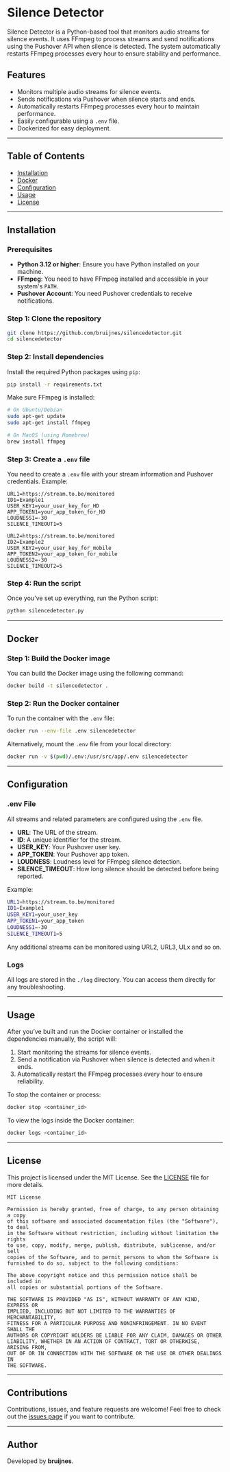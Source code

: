 # Silence Detector

Silence Detector is a Python-based tool that monitors audio streams for silence events. It uses FFmpeg to process streams and send notifications using the Pushover API when silence is detected. The system automatically restarts FFmpeg processes every hour to ensure stability and performance.

## Features

- Monitors multiple audio streams for silence events.
- Sends notifications via Pushover when silence starts and ends.
- Automatically restarts FFmpeg processes every hour to maintain performance.
- Easily configurable using a `.env` file.
- Dockerized for easy deployment.

---

## Table of Contents

- [Installation](#installation)
- [Docker](#docker)
- [Configuration](#configuration)
- [Usage](#usage)
- [License](#license)

---

## Installation

### Prerequisites

- **Python 3.12 or higher**: Ensure you have Python installed on your machine.
- **FFmpeg**: You need to have FFmpeg installed and accessible in your system's `PATH`.
- **Pushover Account**: You need Pushover credentials to receive notifications.

### Step 1: Clone the repository

```bash
git clone https://github.com/bruijnes/silencedetector.git
cd silencedetector
```

### Step 2: Install dependencies

Install the required Python packages using `pip`:

```bash
pip install -r requirements.txt
```

Make sure FFmpeg is installed:

```bash
# On Ubuntu/Debian
sudo apt-get update
sudo apt-get install ffmpeg

# On MacOS (using Homebrew)
brew install ffmpeg
```

### Step 3: Create a `.env` file

You need to create a `.env` file with your stream information and Pushover credentials. Example:

```
URL1=https://stream.to.be/monitored
ID1=Example1
USER_KEY1=your_user_key_for_HD
APP_TOKEN1=your_app_token_for_HD
LOUDNESS1=-30
SILENCE_TIMEOUT1=5

URL2=https://stream.to.be/monitored
ID2=Example2
USER_KEY2=your_user_key_for_mobile
APP_TOKEN2=your_app_token_for_mobile
LOUDNESS2=-30
SILENCE_TIMEOUT2=5
```

### Step 4: Run the script

Once you’ve set up everything, run the Python script:

```bash
python silencedetector.py
```

---

## Docker

### Step 1: Build the Docker image

You can build the Docker image using the following command:

```bash
docker build -t silencedetector .
```

### Step 2: Run the Docker container

To run the container with the `.env` file:

```bash
docker run --env-file .env silencedetector
```

Alternatively, mount the `.env` file from your local directory:

```bash
docker run -v $(pwd)/.env:/usr/src/app/.env silencedetector
```

---

## Configuration

### .env File

All streams and related parameters are configured using the `.env` file.

- **URL**: The URL of the stream.
- **ID**: A unique identifier for the stream.
- **USER_KEY**: Your Pushover user key.
- **APP_TOKEN**: Your Pushover app token.
- **LOUDNESS**: Loudness level for FFmpeg silence detection.
- **SILENCE_TIMEOUT**: How long silence should be detected before being reported.

Example:

```bash
URL1=https://stream.to.be/monitored
ID1=Example1
USER_KEY1=your_user_key
APP_TOKEN1=your_app_token
LOUDNESS1=-30
SILENCE_TIMEOUT1=5
```

Any additional streams can be monitored using URL2, URL3, ULx and so on.

### Logs

All logs are stored in the `./log` directory. You can access them directly for any troubleshooting.

---

## Usage

After you’ve built and run the Docker container or installed the dependencies manually, the script will:

1. Start monitoring the streams for silence events.
2. Send a notification via Pushover when silence is detected and when it ends.
3. Automatically restart the FFmpeg processes every hour to ensure reliability.

To stop the container or process:

```bash
docker stop <container_id>
```

To view the logs inside the Docker container:

```bash
docker logs <container_id>
```

---

## License

This project is licensed under the MIT License. See the [LICENSE](LICENSE) file for more details.

```
MIT License

Permission is hereby granted, free of charge, to any person obtaining a copy
of this software and associated documentation files (the "Software"), to deal
in the Software without restriction, including without limitation the rights
to use, copy, modify, merge, publish, distribute, sublicense, and/or sell
copies of the Software, and to permit persons to whom the Software is
furnished to do so, subject to the following conditions:

The above copyright notice and this permission notice shall be included in
all copies or substantial portions of the Software.

THE SOFTWARE IS PROVIDED "AS IS", WITHOUT WARRANTY OF ANY KIND, EXPRESS OR
IMPLIED, INCLUDING BUT NOT LIMITED TO THE WARRANTIES OF MERCHANTABILITY,
FITNESS FOR A PARTICULAR PURPOSE AND NONINFRINGEMENT. IN NO EVENT SHALL THE
AUTHORS OR COPYRIGHT HOLDERS BE LIABLE FOR ANY CLAIM, DAMAGES OR OTHER
LIABILITY, WHETHER IN AN ACTION OF CONTRACT, TORT OR OTHERWISE, ARISING FROM,
OUT OF OR IN CONNECTION WITH THE SOFTWARE OR THE USE OR OTHER DEALINGS IN
THE SOFTWARE.
```

---

## Contributions

Contributions, issues, and feature requests are welcome! Feel free to check out the [issues page](https://github.com/bruijnes/silencedetector/issues) if you want to contribute.

---

## Author

Developed by **bruijnes**.

